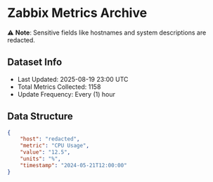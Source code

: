 # Zabbix Metrics Archive

⚠️ **Note**: Sensitive fields like hostnames and system descriptions are redacted.

## Dataset Info
- Last Updated: 2025-08-19 23:00 UTC
- Total Metrics Collected: 1158
- Update Frequency: Every (1) hour

## Data Structure
```json
{
    "host": "redacted",
    "metric": "CPU Usage",
    "value": "12.5",
    "units": "%",
    "timestamp": "2024-05-21T12:00:00"
}
```
